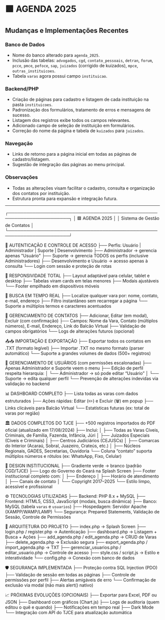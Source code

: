 # 🟩 AGENDA 2025

## Mudanças e Implementações Recentes

### Banco de Dados
- Nome do banco alterado para `agenda_2025`.
- Inclusão das tabelas: `advogados`, `cgd`, `contato_pessoais`, `detran`, `forum`, `pcce`, `pmce`, `pefoce`, `sap`, `juizados` (corrigido de kuizados), `mpce`, `outras_instituicoes`.
- Tabela `varas` agora possui campo `instituicao`.

### Backend/PHP
- Criação de páginas para cadastro e listagem de cada instituição na pasta `instituicoes`.
- Padronização dos formulários, tratamento de erros e mensagens de sucesso.
- Listagem dos registros exibe todos os campos relevantes.
- Adicionado campo de seleção de instituição em formulários.
- Correção do nome da página e tabela de `kuizados` para `juizados`.

### Navegação
- Links de retorno para a página inicial em todas as páginas de cadastro/listagem.
- Sugestão de integração das páginas ao menu principal.

### Observações
- Todas as alterações visam facilitar o cadastro, consulta e organização dos contatos por instituição.
- Estrutura pronta para expansão e integração futura.

---

┌──────────────────────────────────────────────────────────────────────┐
│                  🟩 AGENDA 2025                        │
│         Sistema de Gestão de Contatos         │
└──────────────────────────────────────────────────────────────────────┘

🔐 AUTENTICAÇÃO E CONTROLE DE ACESSO
├── Perfis: Usuário | Administrador | Suporte | Desenvolvimento
├── Administrador → gerencia apenas "Usuário"
├── Suporte → gerencia TODOS os perfis (inclusive Administradores)
├── Desenvolvimento e Usuário → acesso apenas à consulta
└── Login com sessão e proteção de rotas

📱 RESPONSIVIDADE TOTAL
├── Layout adaptável para celular, tablet e desktop
├── Tabelas viram cards em telas menores
├── Modais ajustáveis
└── Footer empilhado em dispositivos móveis

🔎 BUSCA EM TEMPO REAL
├── Localize qualquer vara por: nome, contato, e-mail, endereço
├── Filtro instantâneo sem recarregar a página
└── Suporte a múltiplos termos e caracteres acentuados

📝 GERENCIAMENTO DE CONTATOS
├── Adicionar, Editar (em modal), Excluir (com confirmação)
├── Campos: Nome da Vara, Contato (múltiplos números), E-mail, Endereço, Link do Balcão Virtual
├── Validação de campos obrigatórios
└── Logs de alterações futuros (opcional)

📤📥 IMPORTAÇÃO E EXPORTAÇÃO
├── Exportar todos os contatos em .TXT (formato legível)
├── Importar .TXT no mesmo formato (parser automático)
└── Suporte a grandes volumes de dados (500+ registros)

👥 GERENCIAMENTO DE USUÁRIOS (com permissões escalonadas)
├── Apenas Administrador e Suporte veem o menu
├── Edição de perfil respeita hierarquia:
│   └── Administrador → só pode editar “Usuário”
│   └── Suporte → edita qualquer perfil
└── Prevenção de alterações indevidas via validação no backend

📊 DASHBOARD COMPLETO
├── Lista todas as varas com dados estruturados
├── Ações rápidas: Editar (✏️) e Excluir (🗑️) em popup
├── Links clicáveis para Balcão Virtual
└── Estatísticas futuras (ex: total de varas por região)

🏛️ DADOS COMPLETOS DO TJCE
├── +500 registros importados do PDF oficial (atualizado em 17/08/2024)
├── Inclui:
│   ├── Todas as Varas Cíveis, Criminais, de Família, Fazenda, Infância, Júri
│   ├── Juizados Especiais (Cíveis e Criminais)
│   ├── Centros Judiciários (CEJUSCs)
│   ├── Comarcas do Interior (Acaraú, Sobral, Juazeiro, Crateús, etc.)
│   ├── Núcleos Regionais, GADES, Secretarias, Ouvidoria
└── Coluna “contato” suporta múltiplos números e rótulos (ex: WhatsApp, Fixo, Celular)

🎨 DESIGN INSTITUCIONAL
├── Gradiente verde → branco (padrão CGD/TJCE)
├── Logo do Governo do Ceará na Splash Screen
├── Footer institucional completo com:
│   ├── Endereço 
│   ├── Horário de atendimento
│   ├── Canais de contato
│   └── Copyright 2017–2025
└── Estilo limpo, acessível e profissional

⚙️ TECNOLOGIAS UTILIZADAS
├── Backend: PHP 8.x + MySQL
├── Frontend: HTML5, CSS3, JavaScript (modais, busca dinâmica)
├── Banco: MySQL (tabela `varas` e `usuarios`)
├── Hospedagem: Servidor Apache (XAMPP/WAMP/LAMP)
└── Segurança: Prepared Statements, Validação de Sessão, Controle de Permissões

📂 ARQUITETURA DO PROJETO
├── index.php → Splash Screen
├── login.php / register.php → Autenticação
├── dashboard.php → Listagem + Busca + Ações
├── add_agenda.php / edit_agenda.php → CRUD de Varas
├── delete_agenda.php → Exclusão segura
├── export_agenda.php / import_agenda.php → TXT
├── gerenciar_usuarios.php / editar_usuario.php → Controle de acesso
├── style.css / script.js → Estilo e interatividade
└── config.php → Conexão com banco de dados

🛡️ SEGURANÇA IMPLEMENTADA
├── Proteção contra SQL Injection (PDO)
├── Validação de sessão em todas as páginas
├── Controle de permissões por perfil
├── Alertas amigáveis de erro
└── Confirmação de exclusão via modal (não mais alert() nativo)

📈 PRÓXIMAS EVOLUÇÕES (OPCIONAIS)
├── Exportar para Excel, PDF ou JSON
├── Dashboard com gráficos (Chart.js)
├── Logs de auditoria (quem editou o quê e quando)
├── Notificações em tempo real
├── Dark Mode
└── Integração com API do TJCE para atualização automática
